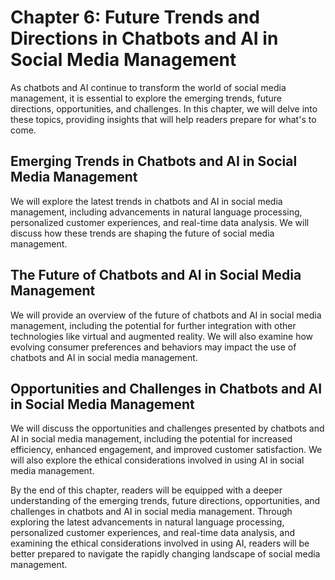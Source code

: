 Chapter 6: Future Trends and Directions in Chatbots and AI in Social Media Management
=====================================================================================

As chatbots and AI continue to transform the world of social media management, it is essential to explore the emerging trends, future directions, opportunities, and challenges. In this chapter, we will delve into these topics, providing insights that will help readers prepare for what's to come.

Emerging Trends in Chatbots and AI in Social Media Management
----------------------------------------------------------------------------

We will explore the latest trends in chatbots and AI in social media management, including advancements in natural language processing, personalized customer experiences, and real-time data analysis. We will discuss how these trends are shaping the future of social media management.

The Future of Chatbots and AI in Social Media Management
-----------------------------------------------------------------------

We will provide an overview of the future of chatbots and AI in social media management, including the potential for further integration with other technologies like virtual and augmented reality. We will also examine how evolving consumer preferences and behaviors may impact the use of chatbots and AI in social media management.

Opportunities and Challenges in Chatbots and AI in Social Media Management
-----------------------------------------------------------------------------------------

We will discuss the opportunities and challenges presented by chatbots and AI in social media management, including the potential for increased efficiency, enhanced engagement, and improved customer satisfaction. We will also explore the ethical considerations involved in using AI in social media management.

By the end of this chapter, readers will be equipped with a deeper understanding of the emerging trends, future directions, opportunities, and challenges in chatbots and AI in social media management. Through exploring the latest advancements in natural language processing, personalized customer experiences, and real-time data analysis, and examining the ethical considerations involved in using AI, readers will be better prepared to navigate the rapidly changing landscape of social media management.

